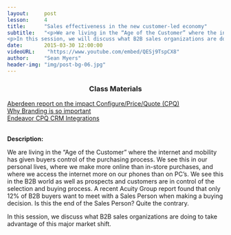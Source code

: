 ```yaml
---
layout:     post
lesson:		4
title:      "Sales effectiveness in the new customer-led economy"
subtitle:   "<p>We are living in the “Age of the Customer” where the internet and mobility has given buyers control of the purchasing process.  We see this in our personal lives, where we make more online than in-store purchases, and where we access the internet more on our phones than on PC’s.  We see this in the B2B world as well as prospects and customers are in control of the selection and buying process. A recent Acuity Group report found that only 12% of B2B buyers want to meet with a Sales Person when making a buying decision. Is this the end of the Sales Person?  Quite the contrary.</p>
<p>In this session, we will discuss what B2B sales organizations are doing to take advantage of this major market shift.</p>"
date:       2015-03-30 12:00:00
videoURL:    "https://www.youtube.com/embed/QESj9TspCX8"
author:     "Sean Myers"
header-img: "img/post-bg-06.jpg"
---
```


<h3 style="text-align:center;">Class Materials</h3>
<section class="materials text-center">
<a href="http://info.endeavorcpq.com/download-aberdeens-automating-sales-quoting-report" target="blank">
  Aberdeen report on the impact Configure/Price/Quote (CPQ) 
</a>
<br>
<a href="http://blog.endeavorcpq.com/jay_baer" target="blank">Why Branding is so important</a>
<br>
<a href="http://endeavorcpq.com/products/integrations" target="blank">Endeavor CPQ CRM Integrations</a>
<br>

<br>

</section>

<p><b>Description:</b></p>

<p>We are living in the “Age of the Customer” where the internet and mobility has given buyers control of the purchasing process.  We see this in our personal lives, where we make more online than in-store purchases, and where we access the internet more on our phones than on PC’s.  We see this in the B2B world as well as prospects and customers are in control of the selection and buying process. A recent Acuity Group report found that only 12% of B2B buyers want to meet with a Sales Person when making a buying decision. Is this the end of the Sales Person?  Quite the contrary.</p>
<p>In this session, we discuss what B2B sales organizations are doing to take advantage of this major market shift.</p>

<br>